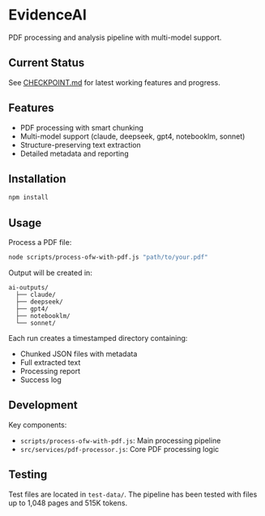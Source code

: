 # EvidenceAI

PDF processing and analysis pipeline with multi-model support.

## Current Status

See [CHECKPOINT.md](CHECKPOINT.md) for latest working features and progress.

## Features

- PDF processing with smart chunking
- Multi-model support (claude, deepseek, gpt4, notebooklm, sonnet)
- Structure-preserving text extraction
- Detailed metadata and reporting

## Installation

```bash
npm install
```

## Usage

Process a PDF file:
```bash
node scripts/process-ofw-with-pdf.js "path/to/your.pdf"
```

Output will be created in:
```
ai-outputs/
  ├── claude/
  ├── deepseek/
  ├── gpt4/
  ├── notebooklm/
  └── sonnet/
```

Each run creates a timestamped directory containing:
- Chunked JSON files with metadata
- Full extracted text
- Processing report
- Success log

## Development

Key components:
- `scripts/process-ofw-with-pdf.js`: Main processing pipeline
- `src/services/pdf-processor.js`: Core PDF processing logic

## Testing

Test files are located in `test-data/`. The pipeline has been tested with files up to 1,048 pages and 515K tokens.
